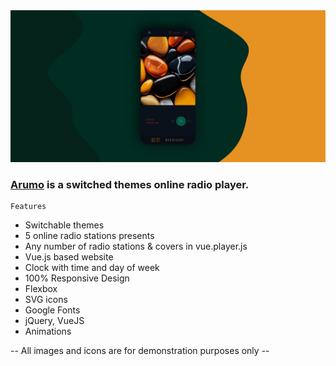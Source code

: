 <img src="preview/pic.jpg">

### [Arumo](https://arumo.vercel.app/) is a switched themes online radio player. ###

```
Features
```

- Switchable themes
- 5 online radio stations presents
- Any number of radio stations & covers in vue.player.js
- Vue.js based website
- Clock with time and day of week
- 100% Responsive Design
- Flexbox
- SVG icons 
- Google Fonts
- jQuery, VueJS
- Animations

-- All images and icons are for demonstration purposes only --
